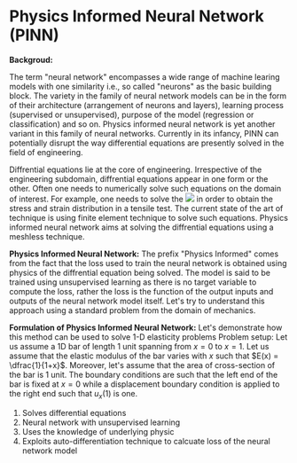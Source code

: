 # Physics Informed Neural Network (PINN)
**Backgroud:**

The term "neural network" encompasses a wide range of machine learing models with one similarity i.e., so called "neurons" as the basic building block. The variety in the family of neural network models can be in the form of their architecture (arrangement of neurons and layers), learning process (supervised or unsupervised), purpose of the model (regression or classification) and so on. Physics informed neural network is yet another variant in this family of neural networks. Currently in its infancy, PINN can potentially disrupt the way differential equations are presently solved in the field of engineering.

Diffrential equations lie at the core of engineering. Irrespective of the engineering subdomain, diffrential equations appear in one form or the other. Often one needs to numerically solve such equations on the domain of interest. For example, one needs to solve the <img src="https://render.githubusercontent.com/render/math?math=\nabla \cdot \sigma = 0"> in order to obtain the stress and strain distribution in a tensile test. The current state of the art of technique is using finite element technique to solve such equations. Physics informed neural network aims at solving the diffrential equations using a meshless technique.

**Physics Informed Neural Network:**
The prefix "Physics Informed" comes from the fact that the loss used to train the neural network is obtained using physics of the diffrential equation being solved. The model is said to be trained using unsupervised learning as there is no target variable to compute the loss, rather the loss is the function of the output inputs and outputs of the neural network model itself. Let's try to understand this approach using a standard problem from the domain of mechanics.

**Formulation of Physics Informed Neural Network:**
Let's demonstrate how this method can be used to solve 1-D elasticity problems
Problem setup: Let us assume a 1D bar of length 1 unit spanning from $x=0$ to $x=1$. Let us assume that the elastic modulus of the bar varies with $x$ such that $E(x) = \dfrac{1}{1+x}$. Moreover, let's assume that the area of cross-section of the bar is 1 unit. The boundary conditions are such that the left end of the bar is fixed at $x=0$ while a displacement boundary condition is applied to the right end such that $u_x(1)$ is one.

1. Solves differential equations
2. Neural network with unsupervised learning
3. Uses the knowledge of underlying physic
4. Exploits auto-differentiation technique to calcuate loss of the neural network model
